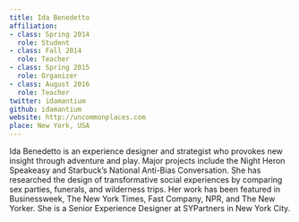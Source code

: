 ```yaml
---
title: Ida Benedetto
affiliation:
- class: Spring 2014
  role: Student
- class: Fall 2014
  role: Teacher
- class: Spring 2015
  role: Organizer
- class: August 2016
  role: Teacher
twitter: idamantium
github: idamantium
website: http://uncommonplaces.com
place: New York, USA
---
```


Ida Benedetto is an experience designer and strategist who provokes new insight through adventure and play. Major projects include the Night Heron Speakeasy and Starbuck’s National Anti-Bias Conversation. She has researched the design of transformative social experiences by comparing sex parties, funerals, and wilderness trips. Her work has been featured in Businessweek, The New York Times, Fast Company, NPR, and The New Yorker. She is a Senior Experience Designer at SYPartners in New York City. 

